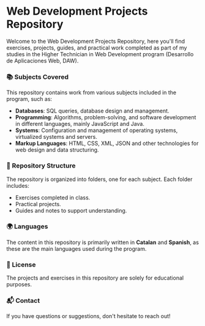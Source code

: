 # Web Development Projects Repository
Welcome to the Web Development Projects Repository, here you'll find exercises, projects, guides, and practical work completed as part of my studies in the Higher Technician in Web Development program (Desarrollo de Aplicaciones Web, DAW).

### 📚 Subjects Covered
This repository contains work from various subjects included in the program, such as:

- **Databases**: SQL queries, database design and management.
- **Programming**: Algorithms, problem-solving, and software development in different languages, mainly JavaScript and Java.
- **Systems**: Configuration and management of operating systems, virtualized systems and servers.
- **Markup Languages**: HTML, CSS, XML, JSON and other technologies for web design and data structuring.

### 🌟 Repository Structure
The repository is organized into folders, one for each subject. Each folder includes:
- Exercises completed in class.
- Practical projects.
- Guides and notes to support understanding.

### 🌍 Languages
The content in this repository is primarily written in **Catalan** and **Spanish**, as these are the main languages used during the program.

### 📝 License
The projects and exercises in this repository are solely for educational purposes.

### 📬 Contact
If you have questions or suggestions, don't hesitate to reach out!

